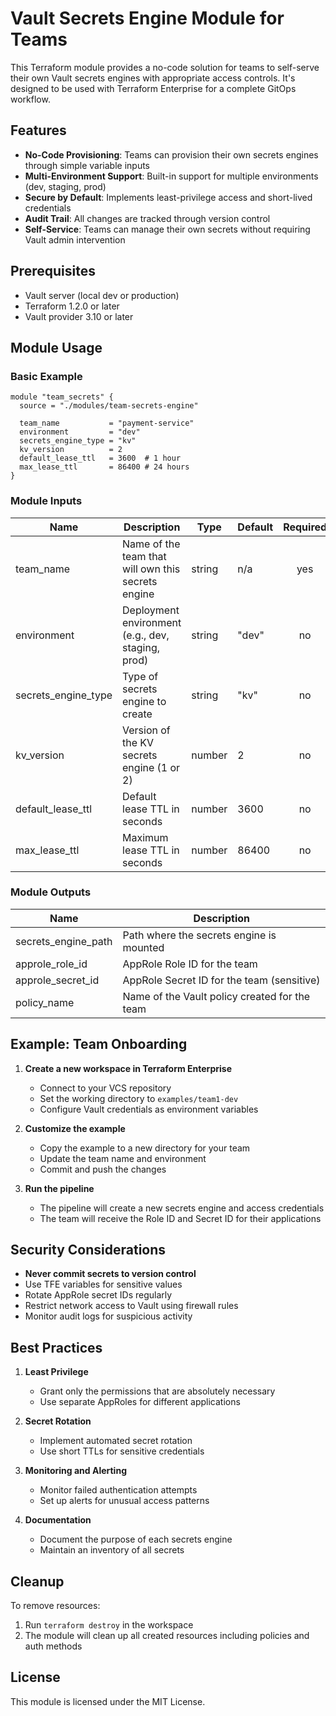 # Vault Secrets Engine Module for Teams

This Terraform module provides a no-code solution for teams to self-serve their own Vault secrets engines with appropriate access controls. It's designed to be used with Terraform Enterprise for a complete GitOps workflow.

## Features

- **No-Code Provisioning**: Teams can provision their own secrets engines through simple variable inputs
- **Multi-Environment Support**: Built-in support for multiple environments (dev, staging, prod)
- **Secure by Default**: Implements least-privilege access and short-lived credentials
- **Audit Trail**: All changes are tracked through version control
- **Self-Service**: Teams can manage their own secrets without requiring Vault admin intervention

## Prerequisites

- Vault server (local dev or production)
- Terraform 1.2.0 or later
- Vault provider 3.10 or later

## Module Usage

### Basic Example

```hcl
module "team_secrets" {
  source = "./modules/team-secrets-engine"

  team_name           = "payment-service"
  environment         = "dev"
  secrets_engine_type = "kv"
  kv_version          = 2
  default_lease_ttl   = 3600  # 1 hour
  max_lease_ttl       = 86400 # 24 hours
}
```

### Module Inputs

| Name | Description | Type | Default | Required |
|------|-------------|------|---------|:--------:|
| team_name | Name of the team that will own this secrets engine | string | n/a | yes |
| environment | Deployment environment (e.g., dev, staging, prod) | string | "dev" | no |
| secrets_engine_type | Type of secrets engine to create | string | "kv" | no |
| kv_version | Version of the KV secrets engine (1 or 2) | number | 2 | no |
| default_lease_ttl | Default lease TTL in seconds | number | 3600 | no |
| max_lease_ttl | Maximum lease TTL in seconds | number | 86400 | no |

### Module Outputs

| Name | Description |
|------|-------------|
| secrets_engine_path | Path where the secrets engine is mounted |
| approle_role_id | AppRole Role ID for the team |
| approle_secret_id | AppRole Secret ID for the team (sensitive) |
| policy_name | Name of the Vault policy created for the team |

## Example: Team Onboarding

1. **Create a new workspace in Terraform Enterprise**
   - Connect to your VCS repository
   - Set the working directory to `examples/team1-dev`
   - Configure Vault credentials as environment variables

2. **Customize the example**
   - Copy the example to a new directory for your team
   - Update the team name and environment
   - Commit and push the changes

3. **Run the pipeline**
   - The pipeline will create a new secrets engine and access credentials
   - The team will receive the Role ID and Secret ID for their applications

## Security Considerations

- **Never commit secrets to version control**
- Use TFE variables for sensitive values
- Rotate AppRole secret IDs regularly
- Restrict network access to Vault using firewall rules
- Monitor audit logs for suspicious activity

## Best Practices

1. **Least Privilege**
   - Grant only the permissions that are absolutely necessary
   - Use separate AppRoles for different applications

2. **Secret Rotation**
   - Implement automated secret rotation
   - Use short TTLs for sensitive credentials

3. **Monitoring and Alerting**
   - Monitor failed authentication attempts
   - Set up alerts for unusual access patterns

4. **Documentation**
   - Document the purpose of each secrets engine
   - Maintain an inventory of all secrets

## Cleanup

To remove resources:
1. Run `terraform destroy` in the workspace
2. The module will clean up all created resources including policies and auth methods

## License

This module is licensed under the MIT License.
